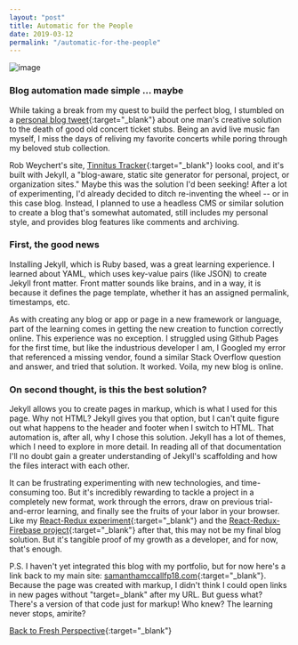 ```yaml
---
layout: "post"
title: Automatic for the People
date: 2019-03-12
permalink: "/automatic-for-the-people"
---
```


![image](https://www.samanthamccallfp18.com/assets/images/jekyl_blog_1.jpg)

### Blog automation made simple ... maybe

While taking a break from my quest to build the perfect blog, I stumbled on a [personal blog tweet](https://v6.robweychert.com/blog/2019/02/introducing-tinnitus-tracker){:target="_blank"} about one man's creative solution to the death of good old concert ticket stubs. Being an avid live music fan myself, I miss the days of reliving my favorite concerts while poring through my beloved stub collection. 

Rob Weychert's site, [Tinnitus Tracker](https://tinnitus.robweychert.com){:target="_blank"} looks cool, and it's built with Jekyll, a "blog-aware, static site generator for personal, project, or organization sites." Maybe this was the solution I'd been seeking! After a lot of experimenting, I'd already decided to ditch re-inventing the wheel -- or in this case blog. Instead, I planned to use a headless CMS or similar solution to create a blog that's somewhat automated, still includes my personal style, and provides blog features like comments and archiving. 

### First, the good news

Installing Jekyll, which is Ruby based, was a great learning experience. I learned about YAML, which uses key-value pairs (like JSON) to create Jekyll front matter. Front matter sounds like brains, and in a way, it is because it defines the page template, whether it has an assigned permalink, timestamps, etc. 

As with creating any blog or app or page in a new framework or language, part of the learning comes in getting the new creation to function correctly online. This experience was no exception. I struggled using Github Pages for the first time, but like the industrious developer I am, I Googled my error that referenced a missing vendor, found a similar Stack Overflow question and answer, and tried that solution. It worked. Voila, my new blog is online. 

### On second thought, is this the best solution?

Jekyll allows you to create pages in markup, which is what I used for this page. Why not HTML? Jekyll gives you that option, but I can't quite figure out what happens to the header and footer when I switch to HTML. That automation is, after all, why I chose this solution. Jekyll has a lot of themes, which I need to explore in more detail. In reading all of that documentation I'll no doubt gain a greater understanding of Jekyll's scaffolding and how the files interact with each other. 

It can be frustrating experimenting with new technologies, and time-consuming too. But it's incredibly rewarding to tackle a project in a completely new format, work through the errors, draw on previous trial-and-error learning, and finally see the fruits of your labor in your browser. Like my [React-Redux experiment](https://murmuring-lake-30920.herokuapp.com/){:target="_blank"} and the [React-Redux-Firebase project](https://protected-earth-36747.herokuapp.com/){:target="_blank"} after that, this may not be my final blog solution. But it's tangible proof of my growth as a developer, and for now, that's enough. 

P.S. I haven't yet integrated this blog with my portfolio, but for now here's a link back to my main site: [samanthamccallfp18.com](https://www.samanthamccallfp18.com){:target="_blank"}. Because the page was created with markup, I didn't think I could open links in new pages without "target=_blank" after my URL. But guess what? There's a version of that code just for markup! Who knew? The learning never stops, amirite?

[Back to Fresh Perspective](https://www.samanthamccallfp18.com){:target="_blank"}
